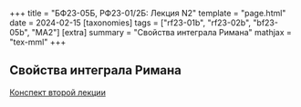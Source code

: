 +++
title = "БФ23-05Б, РФ23-01/2Б: Лекция N2"
template = "page.html"
date = 2024-02-15
[taxonomies]
tags = ["rf23-01b", "rf23-02b", "bf23-05b", "MA2"]
[extra]
summary = "Свойства интеграла Римана"
mathjax = "tex-mml"
+++

<!-- more -->

## Свойства интеграла Римана

[Конспект второй лекции](/MA2_Lecture_2.pdf)